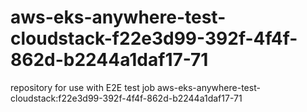 # aws-eks-anywhere-test-cloudstack-f22e3d99-392f-4f4f-862d-b2244a1daf17-71
repository for use with E2E test job aws-eks-anywhere-test-cloudstack:f22e3d99-392f-4f4f-862d-b2244a1daf17-71
